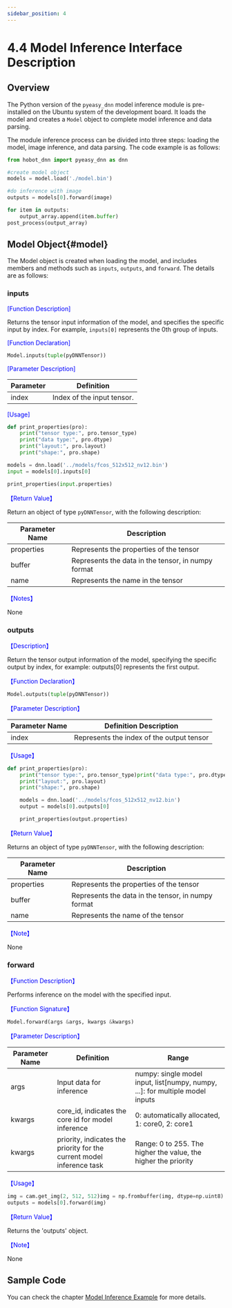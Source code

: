 ```yaml
---
sidebar_position: 4
---
```

# 4.4 Model Inference Interface Description

## Overview

The Python version of the `pyeasy_dnn` model inference module is pre-installed on the Ubuntu system of the development board. It loads the model and creates a `Model` object to complete model inference and data parsing.

The module inference process can be divided into three steps: loading the model, image inference, and data parsing. The code example is as follows:

```python
from hobot_dnn import pyeasy_dnn as dnn

#create model object
models = model.load('./model.bin')

#do inference with image
outputs = models[0].forward(image)

for item in outputs:
    output_array.append(item.buffer)
post_process(output_array)
```

## Model Object{#model}

The Model object is created when loading the model, and includes members and methods such as `inputs`, `outputs`, and `forward`. The details are as follows:

### inputs

<font color='Blue'>[Function Description]</font>

Returns the tensor input information of the model, and specifies the specific input by index. For example, `inputs[0]` represents the 0th group of inputs.

<font color='Blue'>[Function Declaration]</font>

```python
Model.inputs(tuple(pyDNNTensor))
```

<font color='Blue'>[Parameter Description]</font>

| Parameter  | Definition |
| ---------- | ---------- |
| index | Index of the input tensor. |

<font color='Blue'>[Usage]</font>

```python
def print_properties(pro):
    print("tensor type:", pro.tensor_type)
    print("data type:", pro.dtype)
    print("layout:", pro.layout)
    print("shape:", pro.shape)

models = dnn.load('../models/fcos_512x512_nv12.bin')
input = models[0].inputs[0]

print_properties(input.properties)
```

<font color='Blue'>【Return Value】</font>  

Return an object of type `pyDNNTensor`, with the following description:

| Parameter Name | Description |
| ------ | ----- |
| properties  | Represents the properties of the tensor  |
| buffer    | Represents the data in the tensor, in numpy format |
| name    | Represents the name in the tensor |

<font color='Blue'>【Notes】</font>  

None

### outputs

<font color='Blue'>【Description】</font>  

Return the tensor output information of the model, specifying the specific output by index, for example: outputs[0] represents the first output.

<font color='Blue'>【Function Declaration】</font>  

```python
Model.outputs(tuple(pyDNNTensor))
```

<font color='Blue'>【Parameter Description】</font>  

| Parameter Name      | Definition Description                  |
| ----------- | ------------------------ |
| index | Represents the index of the output tensor |

<font color='Blue'>【Usage】</font>  

```python
def print_properties(pro):
    print("tensor type:", pro.tensor_type)print("data type:", pro.dtype)
    print("layout:", pro.layout)
    print("shape:", pro.shape)

    models = dnn.load('../models/fcos_512x512_nv12.bin')
    output = models[0].outputs[0]

    print_properties(output.properties)

```

<font color='Blue'>【Return Value】</font>  

Returns an object of type `pyDNNTensor`, with the following description:

| Parameter Name | Description |
| ------ | ----- |
| properties  | Represents the properties of the tensor  |
| buffer    | Represents the data in the tensor, in numpy format |
| name    | Represents the name of the tensor |

<font color='Blue'>【Note】</font>  

None


### forward

<font color='Blue'>【Function Description】</font>  

Performs inference on the model with the specified input.

<font color='Blue'>【Function Signature】</font>  

```python
Model.forward(args &args, kwargs &kwargs)
```

<font color='Blue'>【Parameter Description】</font>  

| Parameter Name      | Definition                  | Range |
| ----------- | ------------------------ | ------- |
| args | Input data for inference | numpy: single model input, list[numpy, numpy, ...]: for multiple model inputs |
| kwargs | core_id, indicates the core id for model inference | 0: automatically allocated, 1: core0, 2: core1 |
| kwargs | priority, indicates the priority for the current model inference task | Range: 0 to 255. The higher the value, the higher the priority |

<font color='Blue'>【Usage】</font>  

```python
img = cam.get_img(2, 512, 512)img = np.frombuffer(img, dtype=np.uint8)
outputs = models[0].forward(img)
```

<font color='Blue'>【Return Value】</font>  

Returns the 'outputs' object.


<font color='Blue'>【Note】</font>  

None

## Sample Code
You can check the chapter [Model Inference Example](./pydev_dnn_demo) for more details.